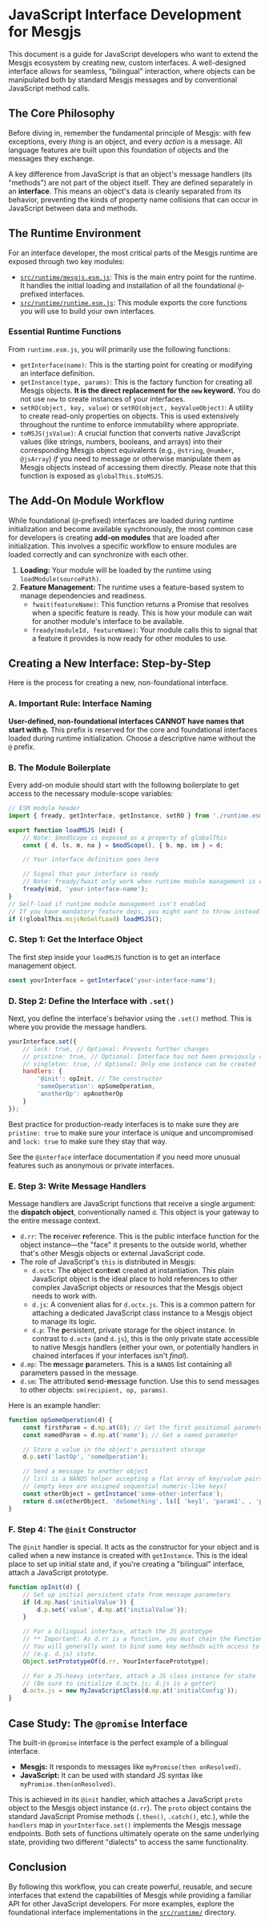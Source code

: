 # JavaScript Interface Development for Mesgjs

This document is a guide for JavaScript developers who want to extend the Mesgjs ecosystem by creating new, custom interfaces. A well-designed interface allows for seamless, "bilingual" interaction, where objects can be manipulated both by standard Mesgjs messages and by conventional JavaScript method calls.

## The Core Philosophy

Before diving in, remember the fundamental principle of Mesgjs: with few exceptions, every *thing* is an object, and every *action* is a message. All language features are built upon this foundation of objects and the messages they exchange.

A key difference from JavaScript is that an object's message handlers (its "methods") are not part of the object itself. They are defined separately in an **interface**. This means an object's data is cleanly separated from its behavior, preventing the kinds of property name collisions that can occur in JavaScript between data and methods.

## The Runtime Environment

For an interface developer, the most critical parts of the Mesgjs runtime are exposed through two key modules:

*   [`src/runtime/mesgjs.esm.js`](src/runtime/mesgjs.esm.js:1): This is the main entry point for the runtime. It handles the initial loading and installation of all the foundational `@`-prefixed interfaces.
*   [`src/runtime/runtime.esm.js`](src/runtime/runtime.esm.js:1): This module exports the core functions you will use to build your own interfaces.

### Essential Runtime Functions

From `runtime.esm.js`, you will primarily use the following functions:

*   `getInterface(name)`: This is the starting point for creating or modifying an interface definition.
*   `getInstance(type, params)`: This is the factory function for creating all Mesgjs objects. **It is the direct replacement for the `new` keyword.** You do not use `new` to create instances of your interfaces.
*   `setRO(object, key, value)` or `setRO(object, keyValueObject)`: A utility to create read-only properties on objects. This is used extensively throughout the runtime to enforce immutability where appropriate.
*   `toMSJS(jsValue)`: A crucial function that converts native JavaScript values (like strings, numbers, booleans, and arrays) into their corresponding Mesgjs object equivalents (e.g., `@string`, `@number`, `@jsArray`) *if* you need to message or otherwise manipulate them as Mesgjs objects instead of accessing them directly. Please note that this function is exposed as `globalThis.$toMSJS`.

## The Add-On Module Workflow

While foundational (`@`-prefixed) interfaces are loaded during runtime initialization and become available synchronously, the most common case for developers is creating **add-on modules** that are loaded after initialization. This involves a specific workflow to ensure modules are loaded correctly and can synchronize with each other.

1.  **Loading:** Your module will be loaded by the runtime using `loadModule(sourcePath)`.
2.  **Feature Management:** The runtime uses a feature-based system to manage dependencies and readiness.
    *   `fwait(featureName)`: This function returns a Promise that resolves when a specific feature is ready. This is how your module can wait for another module's interface to be available.
    *   `fready(moduleId, featureName)`: Your module calls this to signal that a feature it provides is now ready for other modules to use.

## Creating a New Interface: Step-by-Step

Here is the process for creating a new, non-foundational interface.

### A. Important Rule: Interface Naming

**User-defined, non-foundational interfaces CANNOT have names that start with `@`.** This prefix is reserved for the core and foundational interfaces loaded during runtime initialization. Choose a descriptive name without the `@` prefix.

### B. The Module Boilerplate

Every add-on module should start with the following boilerplate to get access to the necessary module-scope variables:

```javascript
// ESM module header
import { fready, getInterface, getInstance, setRO } from './runtime.esm.js'; // Or appropriate path

export function loadMSJS (mid) {
    // Note: $modScope is exposed as a property of globalThis
    const { d, ls, m, na } = $modScope(), { b, mp, sm } = d;

    // Your interface definition goes here

    // Signal that your interface is ready
    // Note: fready/fwait only work when runtime module management is enabled
    fready(mid, 'your-interface-name');
}
// Self-load if runtime module management isn't enabled
// If you have mandatory feature deps, you might want to throw instead
if (!globalThis.msjsNoSelfLoad) loadMSJS();
```

### C. Step 1: Get the Interface Object

The first step inside your `loadMSJS` function is to get an interface management object.

```javascript
const yourInterface = getInterface('your-interface-name');
```

### D. Step 2: Define the Interface with `.set()`

Next, you define the interface's behavior using the `.set()` method. This is where you provide the message handlers.

```javascript
yourInterface.set({
    // lock: true, // Optional: Prevents further changes
    // pristine: true, // Optional: Interface has not been previously configured
    // singleton: true, // Optional: Only one instance can be created
    handlers: {
        '@init': opInit, // The constructor
        'someOperation': opSomeOperation,
        'anotherOp': opAnotherOp
    }
});
```

Best practice for production-ready interfaces is to make sure they are `pristine: true` to make sure your interface is unique and uncompromised and `lock: true` to make sure they stay that way.

See the `@interface` interface documentation if you need more unusual features such as anonymous or private interfaces.

### E. Step 3: Write Message Handlers

Message handlers are JavaScript functions that receive a single argument: the **dispatch object**, conventionally named `d`. This object is your gateway to the entire message context.

*   `d.rr`: The **r**eceiver **r**eference. This is the public interface function for the object instance—the "face" it presents to the outside world, whether that's other Mesgjs objects or external JavaScript code.
*   The role of JavaScript's `this` is distributed in Mesgjs:
    *   `d.octx`: The **o**bject **c**on**t**e**x**t created at instantiation. This plain JavaScript object is the ideal place to hold references to other complex JavaScript objects or resources that the Mesgjs object needs to work with.
    *   `d.js`: A convenient alias for `d.octx.js`. This is a common pattern for attaching a dedicated JavaScript class instance to a Mesgjs object to manage its logic.
    *   `d.p`: The **p**ersistent, private storage for the object instance. In contrast to `d.octx` (and `d.js`), this is the only private state accessible to native Mesgjs handlers (either your own, or potentially handlers in chained interfaces if your interfaces isn't *final*).
*   `d.mp`: The **m**essage **p**arameters. This is a `NANOS` list containing all parameters passed in the message.
*   `d.sm`: The attributed **s**end-**m**essage function. Use this to send messages to other objects: `sm(recipient, op, params)`.

Here is an example handler:

```javascript
function opSomeOperation(d) {
    const firstParam = d.mp.at(0); // Get the first positional parameter
    const namedParam = d.mp.at('name'); // Get a named parameter

    // Store a value in the object's persistent storage
    d.p.set('lastOp', 'someOperation');

    // Send a message to another object
    // ls() is a NANOS helper accepting a flat array of key/value pairs
    // (empty keys are assigned sequential numeric-like keys)
    const otherObject = getInstance('some-other-interface');
    return d.sm(otherObject, 'doSomething', ls([ 'key1', 'param1', , 'param2']));
}
```

### F. Step 4: The `@init` Constructor

The `@init` handler is special. It acts as the constructor for your object and is called when a new instance is created with `getInstance`. This is the ideal place to set up initial state and, if you're creating a "bilingual" interface, attach a JavaScript prototype.

```javascript
function opInit(d) {
    // Set up initial persistent state from message parameters
    if (d.mp.has('initialValue')) {
        d.p.set('value', d.mp.at('initialValue'));
    }

    // For a bilingual interface, attach the JS prototype
    // ** Important: As d.rr is a function, you must chain the Function prototype **
    // You will generally want to bind some key methods with access to internal
    // (e.g. d.js) state.
    Object.setPrototypeOf(d.rr, YourInterfacePrototype);

    // For a JS-heavy interface, attach a JS class instance for state
    // (Be sure to initialize d.octx.js; d.js is a getter)
    d.octx.js = new MyJavaScriptClass(d.mp.at('initialConfig'));
}
```

## Case Study: The `@promise` Interface

The built-in `@promise` interface is the perfect example of a bilingual interface.

*   **Mesgjs:** It responds to messages like `myPromise(then onResolved)`.
*   **JavaScript:** It can be used with standard JS syntax like `myPromise.then(onResolved)`.

This is achieved in its `@init` handler, which attaches a JavaScript `proto` object to the Mesgjs object instance (`d.rr`). The `proto` object contains the standard JavaScript Promise methods (`.then()`, `.catch()`, etc.), while the `handlers` map in `yourInterface.set()` implements the Mesgjs message endpoints. Both sets of functions ultimately operate on the same underlying state, providing two different "dialects" to access the same functionality.

## Conclusion

By following this workflow, you can create powerful, reusable, and secure interfaces that extend the capabilities of Mesgjs while providing a familiar API for other JavaScript developers. For more examples, explore the foundational interface implementations in the [`src/runtime/`](src/runtime/:1) directory.